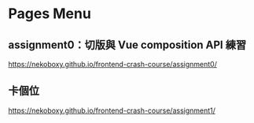 # Pages Menu

## assignment0：切版與 Vue composition API 練習
https://nekoboxy.github.io/frontend-crash-course/assignment0/

## 卡個位
https://nekoboxy.github.io/frontend-crash-course/assignment1/